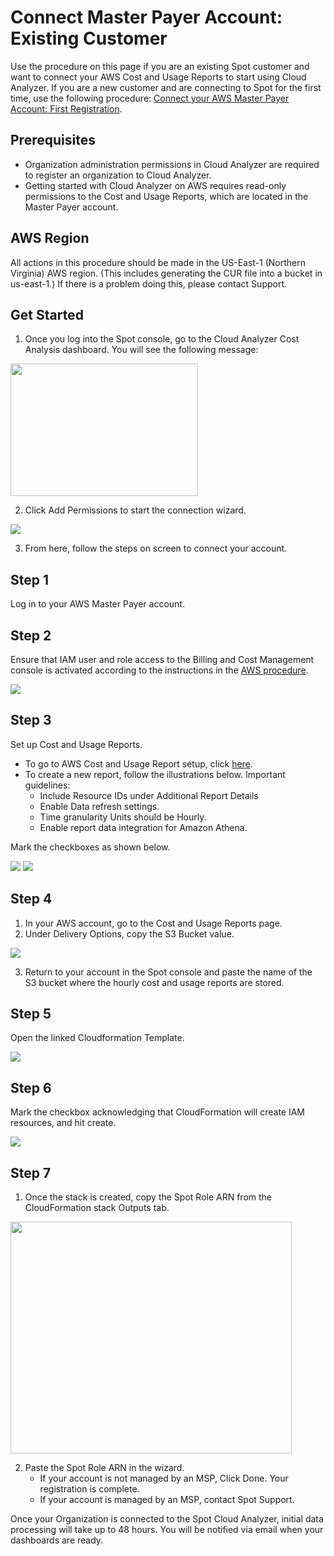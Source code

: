 # Connect Master Payer Account: Existing Customer

Use the procedure on this page if you are an existing Spot customer and want to connect your AWS Cost and Usage Reports to start using Cloud Analyzer. If you are a new customer and are connecting to Spot for the first time, use the following procedure: [Connect your AWS Master Payer Account: First Registration](cloud-analyzer/getting-started/connect-master-payer-account-first-registration.md).

## Prerequisites

- Organization administration permissions in Cloud Analyzer are required to register an organization to Cloud Analyzer.
- Getting started with Cloud Analyzer on AWS requires read-only permissions to the Cost and Usage Reports, which are located in the Master Payer account.

## AWS Region

All actions in this procedure should be made in the US-East-1 (Northern Virginia) AWS region. (This includes generating the CUR file into a bucket in us-east-1.) If there is a problem doing this, please contact Support.

## Get Started

1. Once you log into the Spot console, go to the Cloud Analyzer Cost Analysis dashboard. You will see the following message:

<img src="/cloud-analyzer/_media/gettingstarted-connect-master-existing-01.png" width="300" height="212" />

2. Click Add Permissions to start the connection wizard.

<img src="/cloud-analyzer/_media/gettingstarted-connect-master-existing-02.png" />

3. From here, follow the steps on screen to connect your account.

## Step 1

Log in to your AWS Master Payer account.

## Step 2

Ensure that IAM user and role access to the Billing and Cost Management console is activated according to the instructions in the [AWS procedure](https://docs.aws.amazon.com/awsaccountbilling/latest/aboutv2/control-access-billing.html#ControllingAccessWebsite-Activate).

<img src="/cloud-analyzer/_media/gettingstarted-connect-master-existing-02a.png" />

## Step 3

Set up Cost and Usage Reports.

- To go to AWS Cost and Usage Report setup, click [here](https://console.aws.amazon.com/billing/home?#/reports).
- To create a new report, follow the illustrations below. Important guidelines:
  - Include Resource IDs under Additional Report Details
  - Enable Data refresh settings.
  - Time granularity Units should be Hourly.
  - Enable report data integration for Amazon Athena.

Mark the checkboxes as shown below.

<img src="/cloud-analyzer/_media/gettingstarted-connect-master-existing-03.png" />

<img src="/cloud-analyzer/_media/gettingstarted-connect-master-existing-04.png" />

## Step 4

1. In your AWS account, go to the Cost and Usage Reports page.
2. Under Delivery Options, copy the S3 Bucket value.

<img src="/cloud-analyzer/_media/gettingstarted-connect-master-existing-05.png" />

3. Return to your account in the Spot console and paste the name of the S3 bucket where the hourly cost and usage reports are stored.

## Step 5

Open the linked Cloudformation Template.

<img src="/cloud-analyzer/_media/gettingstarted-connect-master-existing-06.png" />

## Step 6

Mark the checkbox acknowledging that CloudFormation will create IAM resources, and hit create.

<img src="/cloud-analyzer/_media/gettingstarted-connect-master-existing-07.png" />

## Step 7

1. Once the stack is created, copy the Spot Role ARN from the CloudFormation stack Outputs tab.

<img src="/cloud-analyzer/_media/gettingstarted-connect-master-existing-08.png" width="450" height="371" />

2. Paste the Spot Role ARN in the wizard.
   - If your account is not managed by an MSP, Click Done. Your registration is complete.
   - If your account is managed by an MSP, contact Spot Support.

Once your Organization is connected to the Spot Cloud Analyzer, initial data processing will take up to 48 hours. You will be notified via email when your dashboards are ready.
